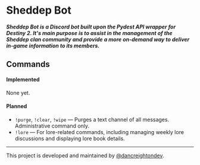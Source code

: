 # Sheddep Bot
***Sheddep Bot is a Discord bot built upon the Pydest API wrapper for Destiny 2. It's main purpose is to assist in the management of the Sheddep clan community and provide a more on-demand way to deliver in-game information to its members.***

## Commands
#### Implemented
None yet.
#### Planned
* `!purge`, `!clear`, `!wipe` — Purges a text channel of all messages. Administrative command only.
* `!lore` — For lore-related commands, including managing weekly lore discussions and displaying lore book details.
---
This project is developed and maintained by [@dancreightondev](https://twitter.com/dancreightondev).
